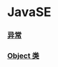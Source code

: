 # JavaSE
### [异常](https://github.com/WhCannon/JavaSE/blob/master/Exception/README.MD)
### [Object 类](https://github.com/WhCannon/JavaSE/blob/master/Object-class/README.MD)

